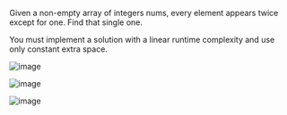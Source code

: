 Given a non-empty array of integers nums, every element appears twice except for one. Find that single one.

You must implement a solution with a linear runtime complexity and use only constant extra space. 

![image](https://github.com/user-attachments/assets/a2b48148-d8e1-4a74-8878-bd74fb228fc7)

![image](https://github.com/user-attachments/assets/de2c6596-e4ea-4764-b438-68bb23f75f3a)

![image](https://github.com/user-attachments/assets/070d7c8b-7773-4353-8432-35b651d79d86)


